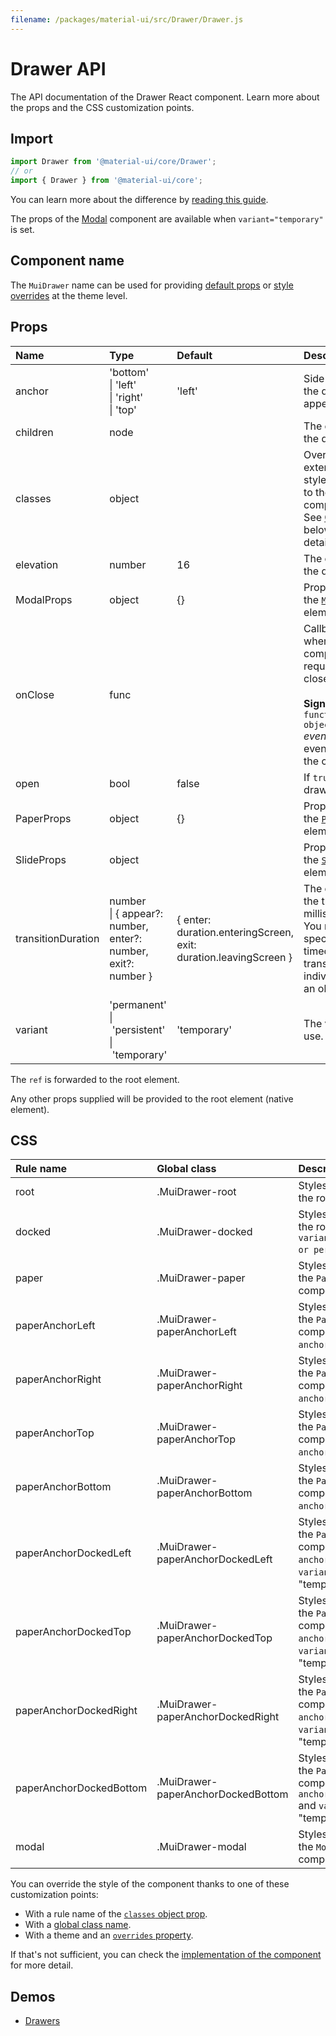 ```yaml
---
filename: /packages/material-ui/src/Drawer/Drawer.js
---
```


<!--- This documentation is automatically generated, do not try to edit it. -->

# Drawer API

<p class="description">The API documentation of the Drawer React component. Learn more about the props and the CSS customization points.</p>

## Import

```js
import Drawer from '@material-ui/core/Drawer';
// or
import { Drawer } from '@material-ui/core';
```

You can learn more about the difference by [reading this guide](/guides/minimizing-bundle-size/).

The props of the [Modal](/api/modal/) component are available
when `variant="temporary"` is set.

## Component name

The `MuiDrawer` name can be used for providing [default props](/customization/globals/#default-props) or [style overrides](/customization/globals/#css) at the theme level.

## Props

| Name | Type | Default | Description |
|:-----|:-----|:--------|:------------|
| <span class="prop-name">anchor</span> | <span class="prop-type">'bottom'<br>&#124;&nbsp;'left'<br>&#124;&nbsp;'right'<br>&#124;&nbsp;'top'</span> | <span class="prop-default">'left'</span> | Side from which the drawer will appear. |
| <span class="prop-name">children</span> | <span class="prop-type">node</span> |  | The contents of the drawer. |
| <span class="prop-name">classes</span> | <span class="prop-type">object</span> |  | Override or extend the styles applied to the component. See [CSS API](#css) below for more details. |
| <span class="prop-name">elevation</span> | <span class="prop-type">number</span> | <span class="prop-default">16</span> | The elevation of the drawer. |
| <span class="prop-name">ModalProps</span> | <span class="prop-type">object</span> | <span class="prop-default">{}</span> | Props applied to the [`Modal`](/api/modal/) element. |
| <span class="prop-name">onClose</span> | <span class="prop-type">func</span> |  | Callback fired when the component requests to be closed.<br><br>**Signature:**<br>`function(event: object) => void`<br>*event:* The event source of the callback. |
| <span class="prop-name">open</span> | <span class="prop-type">bool</span> | <span class="prop-default">false</span> | If `true`, the drawer is open. |
| <span class="prop-name">PaperProps</span> | <span class="prop-type">object</span> | <span class="prop-default">{}</span> | Props applied to the [`Paper`](/api/paper/) element. |
| <span class="prop-name">SlideProps</span> | <span class="prop-type">object</span> |  | Props applied to the [`Slide`](/api/slide/) element. |
| <span class="prop-name">transitionDuration</span> | <span class="prop-type">number<br>&#124;&nbsp;{ appear?: number, enter?: number, exit?: number }</span> | <span class="prop-default">{ enter: duration.enteringScreen, exit: duration.leavingScreen }</span> | The duration for the transition, in milliseconds. You may specify a single timeout for all transitions, or individually with an object. |
| <span class="prop-name">variant</span> | <span class="prop-type">'permanent'<br>&#124;&nbsp;'persistent'<br>&#124;&nbsp;'temporary'</span> | <span class="prop-default">'temporary'</span> | The variant to use. |

The `ref` is forwarded to the root element.

Any other props supplied will be provided to the root element (native element).

## CSS

| Rule name | Global class | Description |
|:-----|:-------------|:------------|
| <span class="prop-name">root</span> | <span class="prop-name">.MuiDrawer-root</span> | Styles applied to the root element.
| <span class="prop-name">docked</span> | <span class="prop-name">.MuiDrawer-docked</span> | Styles applied to the root element if `variant="permanent or persistent"`.
| <span class="prop-name">paper</span> | <span class="prop-name">.MuiDrawer-paper</span> | Styles applied to the `Paper` component.
| <span class="prop-name">paperAnchorLeft</span> | <span class="prop-name">.MuiDrawer-paperAnchorLeft</span> | Styles applied to the `Paper` component if `anchor="left"`.
| <span class="prop-name">paperAnchorRight</span> | <span class="prop-name">.MuiDrawer-paperAnchorRight</span> | Styles applied to the `Paper` component if `anchor="right"`.
| <span class="prop-name">paperAnchorTop</span> | <span class="prop-name">.MuiDrawer-paperAnchorTop</span> | Styles applied to the `Paper` component if `anchor="top"`.
| <span class="prop-name">paperAnchorBottom</span> | <span class="prop-name">.MuiDrawer-paperAnchorBottom</span> | Styles applied to the `Paper` component if `anchor="bottom"`.
| <span class="prop-name">paperAnchorDockedLeft</span> | <span class="prop-name">.MuiDrawer-paperAnchorDockedLeft</span> | Styles applied to the `Paper` component if `anchor="left"` and `variant` is not "temporary".
| <span class="prop-name">paperAnchorDockedTop</span> | <span class="prop-name">.MuiDrawer-paperAnchorDockedTop</span> | Styles applied to the `Paper` component if `anchor="top"` and `variant` is not "temporary".
| <span class="prop-name">paperAnchorDockedRight</span> | <span class="prop-name">.MuiDrawer-paperAnchorDockedRight</span> | Styles applied to the `Paper` component if `anchor="right"` and `variant` is not "temporary".
| <span class="prop-name">paperAnchorDockedBottom</span> | <span class="prop-name">.MuiDrawer-paperAnchorDockedBottom</span> | Styles applied to the `Paper` component if `anchor="bottom"` and `variant` is not "temporary".
| <span class="prop-name">modal</span> | <span class="prop-name">.MuiDrawer-modal</span> | Styles applied to the `Modal` component.

You can override the style of the component thanks to one of these customization points:

- With a rule name of the [`classes` object prop](/customization/components/#overriding-styles-with-classes).
- With a [global class name](/customization/components/#overriding-styles-with-global-class-names).
- With a theme and an [`overrides` property](/customization/globals/#css).

If that's not sufficient, you can check the [implementation of the component](https://github.com/mui-org/material-ui/blob/v4.x/packages/material-ui/src/Drawer/Drawer.js) for more detail.

## Demos

- [Drawers](/components/drawers/)

